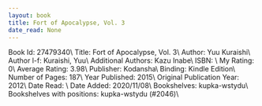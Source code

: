 ```yaml
---
layout: book
title: Fort of Apocalypse, Vol. 3
date_read: None
---
```


Book Id: 27479340\ 
Title: Fort of Apocalypse, Vol. 3\ 
Author: Yuu Kuraishi\ 
Author l-f: Kuraishi, Yuu\ 
Additional Authors: Kazu Inabe\ 
ISBN: \ 
My Rating: 0\ 
Average Rating: 3.98\ 
Publisher: Kodansha\ 
Binding: Kindle Edition\ 
Number of Pages: 187\ 
Year Published: 2015\ 
Original Publication Year: 2012\ 
Date Read: \ 
Date Added: 2020/11/08\ 
Bookshelves: kupka-wstydu\ 
Bookshelves with positions: kupka-wstydu (#2046)\ 

